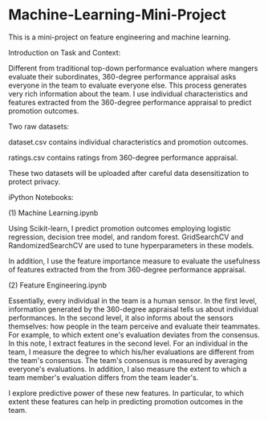 # Machine-Learning-Mini-Project

This is a mini-project on feature engineering and machine learning.

Introduction on Task and Context:

Different from traditional top-down performance evaluation where mangers evaluate their subordinates, 360-degree performance appraisal asks everyone in the team to evaluate everyone else. This process generates very rich information about the team. I use individual characteristics and features extracted from the 360-degree performance appraisal to predict promotion outcomes.

Two raw datasets:

dataset.csv contains individual characteristics and promotion outcomes.

ratings.csv contains ratings from 360-degree performance appraisal.

These two datasets will be uploaded after careful data desensitization to protect privacy.

iPython Notebooks:

(1) Machine Learning.ipynb

Using Scikit-learn, I predict promotion outcomes employing logistic regression, decision tree model, and random forest. GridSearchCV and RandomizedSearchCV are used to tune hyperparameters in these models. 

In addition, I use the feature importance measure to evaluate the usefulness of features extracted from the from 360-degree performance appraisal.

(2) Feature Engineering.ipynb

Essentially, every individual in the team is a human sensor. In the first level, information generated by the 360-degree appraisal tells us about individual performances. In the second level, it also informs about the sensors themselves: how people in the team perceive and evaluate their teammates. For example, to which extent one's evaluation deviates from the consensus.
In this note, I extract features in the second level. For an individual in the team, I measure the degree to which his/her evaluations are different from the team's consensus. The team's consensus is measured by averaging everyone's evaluations. In addition, I also measure the extent to which a team member's evaluation differs from the team leader's.

I explore predictive power of these new features. In particular, to which extent these features can help in predicting promotion outcomes in the team.
